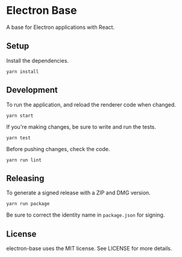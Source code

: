 # Electron Base

A base for Electron applications with React.

## Setup

Install the dependencies.

    yarn install

## Development

To run the application, and reload the renderer code when changed.

    yarn start

If you're making changes, be sure to write and run the tests.

    yarn test

Before pushing changes, check the code.

    yarn run lint

## Releasing

To generate a signed release with a ZIP and DMG version.

    yarn run package

Be sure to correct the identity name in `package.json` for signing.

## License

electron-base uses the MIT license. See LICENSE for more details.
